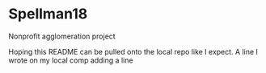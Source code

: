 # Spellman18
Nonprofit agglomeration project

Hoping this README can be pulled onto the local repo like I expect.
A line I wrote on my local comp
adding a line
